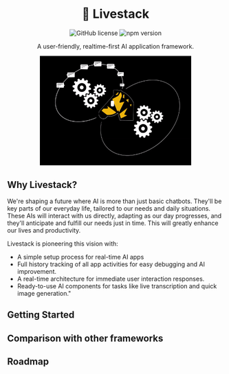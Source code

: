 
<h1 align="center">🦓&nbsp;Livestack
</h1>

<p align="center">
<img src="https://img.shields.io/badge/license-MIT-blue.svg" alt="GitHub license" />
<img src="https://img.shields.io/npm/v/@livestack/core.svg?style=flat" alt="npm version" />
</p>

<p align="center">A user-friendly, realtime-first AI application framework.</p>

<p align="center">
<img src="assets/intro.gif"
     width="70%" height="auto" />
</p>

## Why Livestack?


We're shaping a future where AI is more than just basic chatbots. They'll be key parts of our everyday life, tailored to our needs and daily situations. These AIs will interact with us directly, adapting as our day progresses, and they'll anticipate and fulfill our needs just in time. This will greatly enhance our lives and productivity.

Livestack is pioneering this vision with:

- A simple setup process for real-time AI apps
- Full history tracking of all app activities for easy debugging and AI improvement.
- A real-time architecture for immediate user interaction responses.
- Ready-to-use AI components for tasks like live transcription and quick image generation."


## Getting Started


## Comparison with other frameworks

## Roadmap

